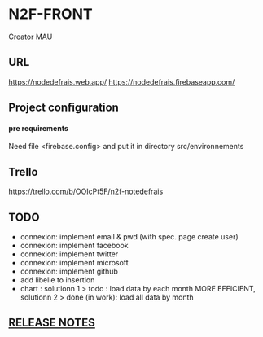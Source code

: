 # N2F-FRONT 

Creator MAU

## URL

https://nodedefrais.web.app/
https://nodedefrais.firebaseapp.com/
## Project configuration

#### pre requirements

Need file <firebase.config> and put it in directory src/environnements

## Trello
https://trello.com/b/OOIcPt5F/n2f-notedefrais

## TODO

* connexion: implement email & pwd (with spec. page create user)
* connexion: implement facebook
* connexion: implement twitter
* connexion: implement microsoft
* connexion: implement github
* add libelle to insertion
* chart : 
solutionn 1 > todo : load data by each month MORE EFFICIENT,  
solutionn 2 > done (in work): load all data by month 

## [RELEASE NOTES](./release-notes.md)
